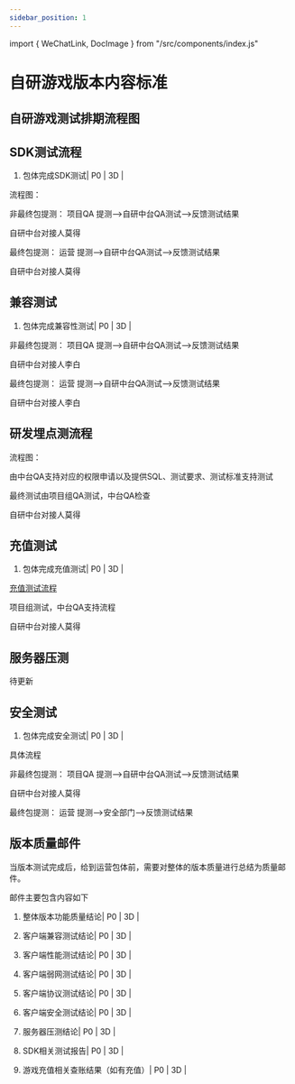 ```yaml
---
sidebar_position: 1
---
```

import { WeChatLink, DocImage } from "/src/components/index.js"

# 自研游戏版本内容标准

## 自研游戏测试排期流程图

<DocImage src='cbtstandard/cbt.png'></DocImage>


## SDK测试流程

1. 包体完成SDK测试| P0 | 3D |

流程图：
<DocImage src='cbtstandard/sdk.png'></DocImage>

非最终包提测：
    项目QA 提测——>自研中台QA测试——>反馈测试结果

自研中台对接人<WeChatLink name='莫得'>莫得</WeChatLink>

最终包提测：
    运营 提测——>自研中台QA测试——>反馈测试结果

自研中台对接人<WeChatLink name='莫得'>莫得</WeChatLink>


## 兼容测试

1. 包体完成兼容性测试| P0 | 3D |

非最终包提测：
    项目QA 提测——>自研中台QA测试——>反馈测试结果
    
自研中台对接人<WeChatLink name='李白'>李白</WeChatLink>

最终包提测：
    运营 提测——>自研中台QA测试——>反馈测试结果
    
自研中台对接人<WeChatLink name='李白'>李白</WeChatLink>

## 研发埋点测流程

流程图：
<DocImage src='cbtstandard/pinot.png'></DocImage>

由中台QA支持对应的权限申请以及提供SQL、测试要求、测试标准支持测试

最终测试由项目组QA测试，中台QA检查
    
自研中台对接人<WeChatLink name='莫得'>莫得</WeChatLink>


## 充值测试

1. 包体完成充值测试| P0 | 3D |

[充值测试流程](https://qaq.com/docs/services/solution/other/%E5%85%85%E5%80%BC%E6%B5%8B%E8%AF%95%E6%B5%81%E7%A8%8B)

项目组测试，中台QA支持流程
    
自研中台对接人<WeChatLink name='莫得'>莫得</WeChatLink>

## 服务器压测

待更新

## 安全测试

1. 包体完成安全测试| P0 | 3D |

具体流程

非最终包提测：
    项目QA 提测——>自研中台QA测试——>反馈测试结果

自研中台对接人<WeChatLink name='莫得'>莫得</WeChatLink>

最终包提测：
    运营 提测——>安全部门——>反馈测试结果


## 版本质量邮件

当版本测试完成后，给到运营包体前，需要对整体的版本质量进行总结为质量邮件。

邮件主要包含内容如下

1. 整体版本功能质量结论| P0 | 3D |

2. 客户端兼容测试结论| P0 | 3D |

3. 客户端性能测试结论| P0 | 3D |

4. 客户端弱网测试结论| P0 | 3D |

5. 客户端协议测试结论| P0 | 3D |

6. 客户端安全测试结论| P0 | 3D |

7. 服务器压测结论| P0 | 3D |

8. SDK相关测试报告| P0 | 3D |

9. 游戏充值相关查账结果（如有充值）| P0 | 3D |
